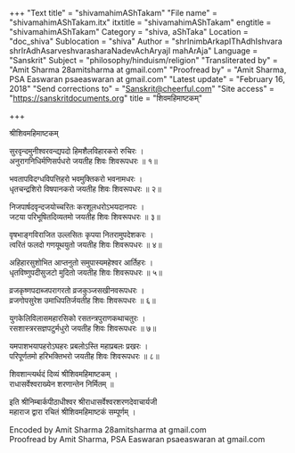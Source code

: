 +++
"Text title" = "shivamahimAShTakam"
"File name" = "shivamahimAShTakam.itx"
itxtitle = "shivamahimAShTakam"
engtitle = "shivamahimAShTakam"
Category = "shiva, aShTaka"
Location = "doc_shiva"
Sublocation = "shiva"
Author = "shrInimbArkapIThAdhIshvara shrIrAdhAsarveshvarasharaNadevAchAryajI mahArAja"
Language = "Sanskrit"
Subject = "philosophy/hinduism/religion"
"Transliterated by" = "Amit Sharma 28amitsharma at gmail.com"
"Proofread by" = "Amit Sharma, PSA Easwaran psaeaswaran at gmail.com"
"Latest update" = "February 16, 2018"
"Send corrections to" = "Sanskrit@cheerful.com"
"Site access" = "https://sanskritdocuments.org"
title = "शिवमहिमाष्टकम्"

+++
  
 श्रीशिवमहिमाष्टकम्   
  
सुरवृन्दमुनीश्वरवन्द्यपदो हिमशैलविहारकरो रुचिरः ।  
अनुरागनिधिर्मणिसर्पधरो जयतीह शिवः शिवरूपधरः ॥ १॥  
  
भवतापविदग्धविपत्तिहरो भवमुक्तिकरो भवनामधरः ।  
धृतचन्द्रशिरो विषपानकरो जयतीह शिवः शिवरूपधरः ॥ २॥  
  
निजपार्षदवृन्दजयोच्चरितः करशूलधरोऽभयदानपरः ।  
जटया परिभूषितदिव्यतमो  जयतीह शिवः शिवरूपधरः ॥ ३॥  
  
वृषभाङ्गविराजित उल्लसितः कृपया नितरामुपदेशकरः ।  
त्वरितं फलदो गणयूथयुतो जयतीह शिवः शिवरूपधरः ॥ ४॥  
  
अहिहारसुशोभित आप्तनुतो समुपास्यमहेश्वर आर्तिहरः ।  
धृतविष्णुपदीसुजटो मुदितो जयतीह शिवः शिवरूपधरः ॥ ५॥  
  
व्रजकृष्णपदाब्जपरागरतो व्रजकुञ्जसखीनवरूपधरः ।  
व्रजगोपसुरेश उमाधिपतिर्जयतीह शिवः शिवरूपधरः ॥ ६॥  
  
युगकेलिविलासमहारसिको रसतन्त्रपुराणकथाचतुरः ।  
रसशास्त्ररसज्ञपटुर्मधुरो जयतीह शिवः शिवरूपधरः ॥ ७॥  
  
यमपाशभयापहरोऽघहरः प्रबलोऽस्ति महाप्रबलः प्रखरः ।  
परिपूर्णतमो हरिभक्तिभरो जयतीह शिवः शिवरूपधरः ॥ ८॥  
  
शिवशान्त्यर्थदं दिव्यं श्रीशिवमहिमाष्टकम् ।  
राधासर्वेश्वराख्येन शरणान्तेन निर्मितम् ॥  
  
इति श्रीनिम्बार्कपीठाधीश्वर श्रीराधासर्वेश्वरशरणदेवाचार्यजी  
महाराज द्वारा रचितं श्रीशिवमहिमाष्टकं सम्पूर्णम् ।  
  
Encoded by Amit Sharma 28amitsharma at gmail.com  
Proofread by Amit Sharma, PSA Easwaran psaeaswaran at gmail.com  
  
